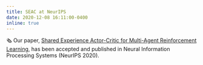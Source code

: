 ```yaml
---
title: SEAC at NeurIPS
date: 2020-12-08 16:11:00-0400
inline: true
---
```


:newspaper_roll:    Our paper, [Shared Experience Actor-Critic for Multi-Agent Reinforcement Learning](https://arxiv.org/abs/2006.07169), has been accepted and published in Neural Information Processing Systems (NeurIPS 2020).
